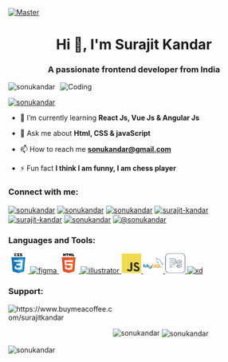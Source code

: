 [![Master](https://user-images.githubusercontent.com/74038190/213910845-af37a709-8995-40d6-be59-724526e3c3d7.gif)](https://github.com/sonukandar/surajitkandar/)
<h1 align="center">Hi 👋, I'm Surajit Kandar</h1>
<h3 align="center">A passionate frontend developer from India</h3>
<img align="right" alt="Coding" width="400" src="https://user-images.githubusercontent.com/74038190/219923809-b86dc415-a0c2-4a38-bc88-ad6cf06395a8.gif">

<p align="left"> <img src="https://komarev.com/ghpvc/?username=sonukandar&label=Profile%20views&color=0e75b6&style=flat" alt="sonukandar" /> </p>

<p align="left"> <a href="https://twitter.com/sonukandar" target="blank"><img src="https://img.shields.io/twitter/follow/sonukandar?logo=twitter&style=for-the-badge" alt="sonukandar" /></a> </p>

- 🌱 I’m currently learning **React Js, Vue Js & Angular Js**

- 💬 Ask me about **Html, CSS & javaScript**

- 📫 How to reach me **sonukandar@gmail.com**

- ⚡ Fun fact **I think I am funny, I am chess player**

<h3 align="left">Connect with me:</h3>
<p align="left">
<a href="https://codepen.io/sonukandar" target="blank"><img align="center" src="https://raw.githubusercontent.com/rahuldkjain/github-profile-readme-generator/master/src/images/icons/Social/codepen.svg" alt="sonukandar" height="30" width="40" /></a>
<a href="https://dev.to/sonukandar" target="blank"><img align="center" src="https://raw.githubusercontent.com/rahuldkjain/github-profile-readme-generator/master/src/images/icons/Social/devto.svg" alt="sonukandar" height="30" width="40" /></a>
<a href="https://twitter.com/sonukandar" target="blank"><img align="center" src="https://raw.githubusercontent.com/rahuldkjain/github-profile-readme-generator/master/src/images/icons/Social/twitter.svg" alt="sonukandar" height="30" width="40" /></a>
<a href="https://linkedin.com/in/surajit-kandar" target="blank"><img align="center" src="https://raw.githubusercontent.com/rahuldkjain/github-profile-readme-generator/master/src/images/icons/Social/linked-in-alt.svg" alt="surajit-kandar" height="30" width="40" /></a>
<a href="https://stackoverflow.com/users/surajit-kandar" target="blank"><img align="center" src="https://raw.githubusercontent.com/rahuldkjain/github-profile-readme-generator/master/src/images/icons/Social/stack-overflow.svg" alt="surajit-kandar" height="30" width="40" /></a>
<a href="https://fb.com/sonukandar" target="blank"><img align="center" src="https://raw.githubusercontent.com/rahuldkjain/github-profile-readme-generator/master/src/images/icons/Social/facebook.svg" alt="sonukandar" height="30" width="40" /></a>
<a href="https://medium.com/@sonukandar" target="blank"><img align="center" src="https://raw.githubusercontent.com/rahuldkjain/github-profile-readme-generator/master/src/images/icons/Social/medium.svg" alt="@sonukandar" height="30" width="40" /></a>
</p>

<h3 align="left">Languages and Tools:</h3>
<p align="left"> <a href="https://www.w3schools.com/css/" target="_blank" rel="noreferrer"> <img src="https://raw.githubusercontent.com/devicons/devicon/master/icons/css3/css3-original-wordmark.svg" alt="css3" width="40" height="40"/> </a> <a href="https://www.figma.com/" target="_blank" rel="noreferrer"> <img src="https://www.vectorlogo.zone/logos/figma/figma-icon.svg" alt="figma" width="40" height="40"/> </a> <a href="https://www.w3.org/html/" target="_blank" rel="noreferrer"> <img src="https://raw.githubusercontent.com/devicons/devicon/master/icons/html5/html5-original-wordmark.svg" alt="html5" width="40" height="40"/> </a> <a href="https://www.adobe.com/in/products/illustrator.html" target="_blank" rel="noreferrer"> <img src="https://www.vectorlogo.zone/logos/adobe_illustrator/adobe_illustrator-icon.svg" alt="illustrator" width="40" height="40"/> </a> <a href="https://developer.mozilla.org/en-US/docs/Web/JavaScript" target="_blank" rel="noreferrer"> <img src="https://raw.githubusercontent.com/devicons/devicon/master/icons/javascript/javascript-original.svg" alt="javascript" width="40" height="40"/> </a> <a href="https://www.mysql.com/" target="_blank" rel="noreferrer"> <img src="https://raw.githubusercontent.com/devicons/devicon/master/icons/mysql/mysql-original-wordmark.svg" alt="mysql" width="40" height="40"/> </a> <a href="https://www.photoshop.com/en" target="_blank" rel="noreferrer"> <img src="https://raw.githubusercontent.com/devicons/devicon/master/icons/photoshop/photoshop-line.svg" alt="photoshop" width="40" height="40"/> </a> <a href="https://www.adobe.com/products/xd.html" target="_blank" rel="noreferrer"> <img src="https://cdn.worldvectorlogo.com/logos/adobe-xd.svg" alt="xd" width="40" height="40"/> </a> </p>

<h3 align="left">Support:</h3>
<p><a href="https://www.buymeacoffee.com/https://www.buymeacoffee.com/surajitkandar"> <img align="left" src="https://cdn.buymeacoffee.com/buttons/v2/default-yellow.png" height="50" width="210" alt="https://www.buymeacoffee.com/surajitkandar" /></a></p><br><br>

<p><img align="left" src="https://github-readme-stats.vercel.app/api/top-langs?username=sonukandar&show_icons=true&locale=en&layout=compact" alt="sonukandar" /></p>

<p>&nbsp;<img align="center" src="https://github-readme-stats.vercel.app/api?username=sonukandar&show_icons=true&locale=en" alt="sonukandar" /></p>

<p><img align="center" src="https://github-readme-streak-stats.herokuapp.com/?user=sonukandar&" alt="sonukandar" /></p>
